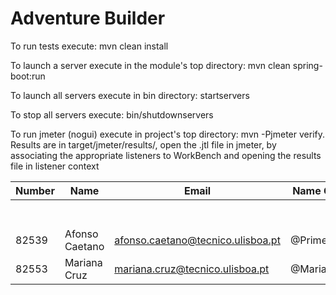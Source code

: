 # Adventure Builder

To run tests execute: mvn clean install

To launch a server execute in the module's top directory: mvn clean spring-boot:run

To launch all servers execute in bin directory: startservers

To stop all servers execute: bin/shutdownservers

To run jmeter (nogui) execute in project's top directory: mvn -Pjmeter verify. Results are in target/jmeter/results/, open the .jtl file in jmeter, by associating the appropriate listeners to WorkBench and opening the results file in listener context


|   Number   |          Name           |            Email                    |   Name GitHUb  | Module(s) |
| ---------- | ----------------------- | -----------------------             | ---------------| --------- |
|            |                         |                                     |                |           |
|            |                         |                                     |                |           |
|            |                         |                                     |                |           |
|            |                         |                                     |                |           |
|            |                         |                                     |                |           |
|            |                         |                                     |                |           |
|            |                         |                                     |                |           |
|82539       |Afonso Caetano           |afonso.caetano@tecnico.ulisboa.pt    |@PrimeAC        |30 Writes  |
|82553       |Mariana Cruz             |mariana.cruz@tecnico.ulisboa.pt      |@MarianaCruz    |30 Writes  |
 
